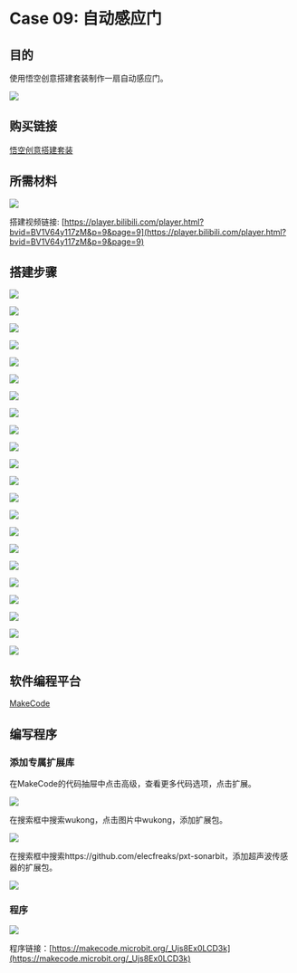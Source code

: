 ﻿# Case 09: 自动感应门
## 目的
使用悟空创意搭建套装制作一扇自动感应门。

![](https://wiki-media-ef.oss-cn-hongkong.aliyuncs.com//images/case-09-01.png)

## 购买链接

[悟空创意搭建套装](https://item.taobao.com/item.htm?id=649813731275&spm=2015.23436601.0.0)

## 所需材料

![](https://wiki-media-ef.oss-cn-hongkong.aliyuncs.com//images/case-09-02.png)

搭建视频链接:
[https://player.bilibili.com/player.html?bvid=BV1V64y117zM&p=9&page=9](https://player.bilibili.com/player.html?bvid=BV1V64y117zM&p=9&page=9)

## 搭建步骤


![](https://wiki-media-ef.oss-cn-hongkong.aliyuncs.com//images/step-case-09-01.png)

![](https://wiki-media-ef.oss-cn-hongkong.aliyuncs.com//images/step-case-09-02.png)

![](https://wiki-media-ef.oss-cn-hongkong.aliyuncs.com//images/step-case-09-03.png)

![](https://wiki-media-ef.oss-cn-hongkong.aliyuncs.com//images/step-case-09-04.png)

![](https://wiki-media-ef.oss-cn-hongkong.aliyuncs.com//images/step-case-09-05.png)

![](https://wiki-media-ef.oss-cn-hongkong.aliyuncs.com//images/step-case-09-06.png)

![](https://wiki-media-ef.oss-cn-hongkong.aliyuncs.com//images/step-case-09-07.png)

![](https://wiki-media-ef.oss-cn-hongkong.aliyuncs.com//images/step-case-09-08.png)

![](https://wiki-media-ef.oss-cn-hongkong.aliyuncs.com//images/step-case-09-09.png)

![](https://wiki-media-ef.oss-cn-hongkong.aliyuncs.com//images/step-case-09-10.png)

![](https://wiki-media-ef.oss-cn-hongkong.aliyuncs.com//images/step-case-09-11.png)

![](https://wiki-media-ef.oss-cn-hongkong.aliyuncs.com//images/step-case-09-12.png)

![](https://wiki-media-ef.oss-cn-hongkong.aliyuncs.com//images/step-case-09-13.png)

![](https://wiki-media-ef.oss-cn-hongkong.aliyuncs.com//images/step-case-09-14.png)

![](https://wiki-media-ef.oss-cn-hongkong.aliyuncs.com//images/step-case-09-15.png)

![](https://wiki-media-ef.oss-cn-hongkong.aliyuncs.com//images/step-case-09-16.png)

![](https://wiki-media-ef.oss-cn-hongkong.aliyuncs.com//images/step-case-09-17.png)

![](https://wiki-media-ef.oss-cn-hongkong.aliyuncs.com//images/step-case-09-18.png)

![](https://wiki-media-ef.oss-cn-hongkong.aliyuncs.com//images/step-case-09-19.png)

![](https://wiki-media-ef.oss-cn-hongkong.aliyuncs.com//images/step-case-09-20.png)

![](https://wiki-media-ef.oss-cn-hongkong.aliyuncs.com//images/step-case-09-21.png)

![](https://wiki-media-ef.oss-cn-hongkong.aliyuncs.com//images/step-case-09-22.png)

## 软件编程平台

[MakeCode](https://makecode.microbit.org/)

## 编写程序
### 添加专属扩展库

在MakeCode的代码抽屉中点击高级，查看更多代码选项，点击扩展。

![](https://wiki-media-ef.oss-cn-hongkong.aliyuncs.com//images/case-01-03.png)

在搜索框中搜索wukong，点击图片中wukong，添加扩展包。

![](https://wiki-media-ef.oss-cn-hongkong.aliyuncs.com//images/case-01-04.png)

在搜索框中搜索https://github.com/elecfreaks/pxt-sonarbit，添加超声波传感器的扩展包。

![](https://wiki-media-ef.oss-cn-hongkong.aliyuncs.com//images/case-04-04.png)



### 程序

![](https://wiki-media-ef.oss-cn-hongkong.aliyuncs.com//images/case-09-05.png)

程序链接：[https://makecode.microbit.org/_Ujs8Ex0LCD3k](https://makecode.microbit.org/_Ujs8Ex0LCD3k)
